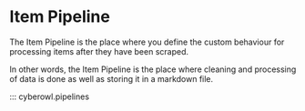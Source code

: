 # Item Pipeline

The Item Pipeline is the place where you define the custom behaviour for processing items after they have been scraped.

In other words, the Item Pipeline is the place where cleaning and processing of data is done as well as storing it in a markdown file.

::: cyberowl.pipelines
